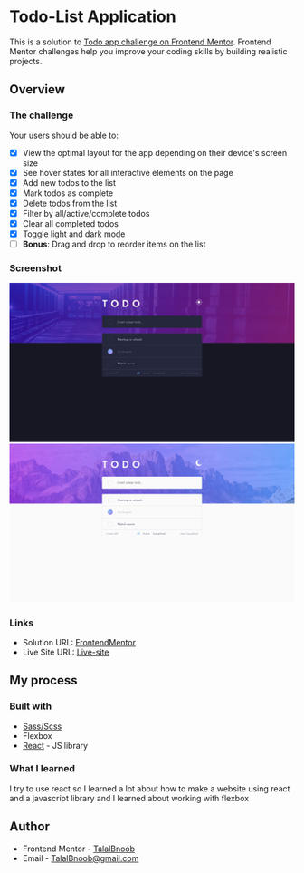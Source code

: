# Todo-List Application

This is a solution to [Todo app challenge on Frontend Mentor](https://www.frontendmentor.io/challenges/todo-app-Su1_KokOW). Frontend Mentor challenges help you improve your coding skills by building realistic projects.

## Overview

### The challenge

Your users should be able to:

- [x] View the optimal layout for the app depending on their device's screen size
- [x] See hover states for all interactive elements on the page
- [x] Add new todos to the list
- [x] Mark todos as complete
- [x] Delete todos from the list
- [x] Filter by all/active/complete todos
- [x] Clear all completed todos
- [x] Toggle light and dark mode
- [ ] **Bonus**: Drag and drop to reorder items on the list

### Screenshot

![](./src/img/the-website-dark.png)
![](./src/img/the-website-light.png)

### Links

- Solution URL: [FrontendMentor](https://www.frontendmentor.io/solutions/todo-app-qiu-jIRWI)
- Live Site URL: [Live-site](https://talalbnoob-todo-list.netlify.app/)

## My process

### Built with

- [Sass/Scss](https://sass-lang.com/)
- Flexbox
- [React](https://reactjs.org/) - JS library

### What I learned

I try to use react so I learned a lot about how to make a website using react and a javascript library and I learned about working with flexbox

## Author

- Frontend Mentor - [TalalBnoob](hhttps://www.frontendmentor.io/profile/TalalBnoob)
- Email - TalalBnoob@gmail.com
